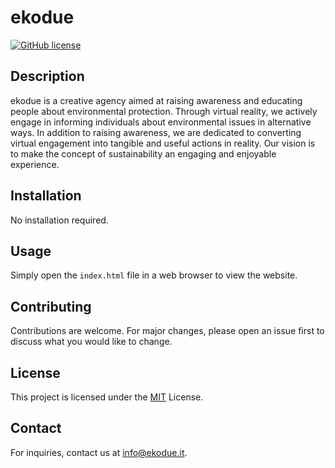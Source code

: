# ekodue

[![GitHub license](https://img.shields.io/github/license/yourusername/ekodue)](https://github.com/yourusername/ekodue/blob/main/LICENSE)

## Description

ekodue is a creative agency aimed at raising awareness and educating people about environmental protection. Through virtual reality, we actively engage in informing individuals about environmental issues in alternative ways. In addition to raising awareness, we are dedicated to converting virtual engagement into tangible and useful actions in reality. Our vision is to make the concept of sustainability an engaging and enjoyable experience.

## Installation

No installation required.

## Usage

Simply open the `index.html` file in a web browser to view the website.

## Contributing

Contributions are welcome. For major changes, please open an issue first to discuss what you would like to change.

## License

This project is licensed under the [MIT](https://github.com/yourusername/ekodue/blob/main/LICENSE) License.

## Contact

For inquiries, contact us at info@ekodue.it.
